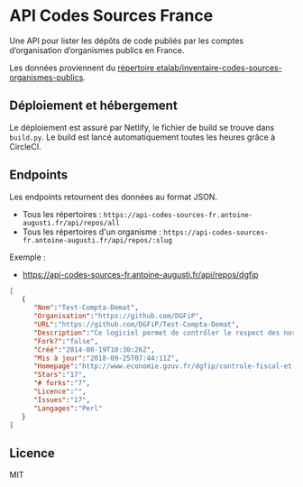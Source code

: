 # API Codes Sources France
Une API pour lister les dépôts de code publiés par les comptes d’organisation d’organismes publics en France.

Les données proviennent du [répertoire etalab/inventaire-codes-sources-organismes-publics](https://github.com/etalab/inventaire-codes-sources-organismes-publics/).

## Déploiement et hébergement
Le déploiement est assuré par Netlify, le fichier de build se trouve dans `build.py`. Le build est lancé automatiquement toutes les heures grâce à CircleCI.

## Endpoints
Les endpoints retournent des données au format JSON.

- Tous les répertoires : `https://api-codes-sources-fr.antoine-augusti.fr/api/repos/all`
- Tous les répertoires d'un organisme : `https://api-codes-sources-fr.antoine-augusti.fr/api/repos/:slug`

Exemple :
- https://api-codes-sources-fr.antoine-augusti.fr/api/repos/dgfip
```json
[
   {
      "Nom":"Test-Compta-Demat",
      "Organisation":"https://github.com/DGFiP",
      "URL":"https://github.com/DGFiP/Test-Compta-Demat",
      "Description":"Ce logiciel permet de contrôler le respect des normes des fichiers d'écritures comptables (FEC) conformément aux dispositions de l'article A.47 A-1 du livre des procédures fiscales.",
      "Fork?":"false",
      "Créé":"2014-08-19T10:30:26Z",
      "Mis à jour":"2018-09-25T07:44:11Z",
      "Homepage":"http://www.economie.gouv.fr/dgfip/controle-fiscal-et-lutte-contre-fraude",
      "Stars":"17",
      "# forks":"7",
      "Licence":"",
      "Issues":"17",
      "Langages":"Perl"
   }
]
```

## Licence
MIT

